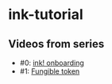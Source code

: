 # ink-tutorial

## Videos from series

- #0: [ink! onboarding](https://www.youtube.com/watch?v=Rp5XvMM7ba8&t)
- #1: [Fungible token](https://www.youtube.com/watch?v=JDua1vwBR5I)
